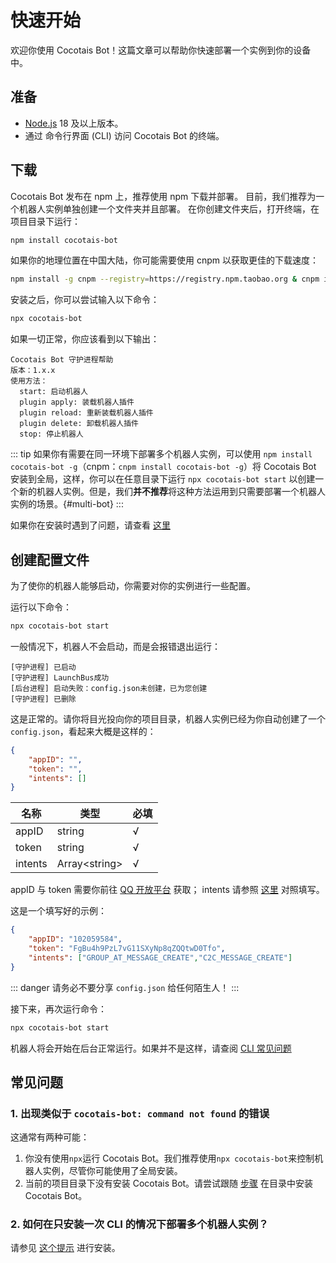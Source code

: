 # 快速开始

欢迎你使用 Cocotais Bot！这篇文章可以帮助你快速部署一个实例到你的设备中。

## 准备

- [Node.js](https://nodejs.org/) 18 及以上版本。
- 通过 命令行界面 (CLI) 访问 Cocotais Bot 的终端。

## 下载

Cocotais Bot 发布在 npm 上，推荐使用 npm 下载并部署。
目前，我们推荐为一个机器人实例单独创建一个文件夹并且部署。
在你创建文件夹后，打开终端，在项目目录下运行：

```bash
npm install cocotais-bot
```

如果你的地理位置在中国大陆，你可能需要使用 cnpm 以获取更佳的下载速度：

```bash
npm install -g cnpm --registry=https://registry.npm.taobao.org & cnpm install cocotais-bot
```

安装之后，你可以尝试输入以下命令：

```bash
npx cocotais-bot
```

如果一切正常，你应该看到以下输出：

```
Cocotais Bot 守护进程帮助
版本：1.x.x
使用方法：
  start: 启动机器人
  plugin apply: 装载机器人插件
  plugin reload: 重新装载机器人插件
  plugin delete: 卸载机器人插件
  stop: 停止机器人
```

::: tip
如果你有需要在同一环境下部署多个机器人实例，可以使用 `npm install cocotais-bot -g`（cnpm：`cnpm install cocotais-bot -g`）将 Cocotais Bot 安装到全局，这样，你可以在任意目录下运行 `npx cocotais-bot start` 以创建一个新的机器人实例。但是，我们**并不推荐**将这种方法运用到只需要部署一个机器人实例的场景。{#multi-bot}
:::

如果你在安装时遇到了问题，请查看 [这里](#常见问题)

## 创建配置文件

为了使你的机器人能够启动，你需要对你的实例进行一些配置。

运行以下命令：

```bash
npx cocotais-bot start
```

一般情况下，机器人不会启动，而是会报错退出运行：

```
[守护进程] 已启动
[守护进程] LaunchBus成功
[后台进程] 启动失败：config.json未创建，已为您创建
[守护进程] 已删除
```

这是正常的。请你将目光投向你的项目目录，机器人实例已经为你自动创建了一个 `config.json`，看起来大概是这样的：

```json
{
    "appID": "",
    "token": "",
    "intents": []
}
```

| 名称    | 类型            | 必填 |
| ------- | --------------- | ---- |
| appID   | string          | √    |
| token   | string          | √    |
| intents | Array\<string\> | √    |

appID 与 token 需要你前往 [QQ 开放平台](https://q.qq.com/qqbot/#/developer/developer-setting) 获取；
intents 请参照 [这里](https://bot.q.qq.com/wiki/develop/api-v2/dev-prepare/interface-framework/event-emit.html#%E4%BA%8B%E4%BB%B6%E8%AE%A2%E9%98%85intents) 对照填写。

这是一个填写好的示例：

```json
{
    "appID": "102059584",
    "token": "FgBu4h9PzL7vG11SXyNp8qZQQtwD0Tfo",
    "intents": ["GROUP_AT_MESSAGE_CREATE","C2C_MESSAGE_CREATE"]
}
```

::: danger
请务必不要分享 `config.json` 给任何陌生人！
:::

接下来，再次运行命令：

```bash
npx cocotais-bot start
```

机器人将会开始在后台正常运行。如果并不是这样，请查阅 [CLI 常见问题](/starter/cli#常见问题)

## 常见问题

### 1. 出现类似于 `cocotais-bot: command not found` 的错误

这通常有两种可能：

1. 你没有使用`npx`运行 Cocotais Bot。我们推荐使用`npx cocotais-bot`来控制机器人实例，尽管你可能使用了全局安装。
2. 当前的项目目录下没有安装 Cocotais Bot。请尝试跟随 [步骤](#下载) 在目录中安装 Cocotais Bot。

### 2. 如何在只安装一次 CLI 的情况下部署多个机器人实例？

请参见 [这个提示](#multi-bot) 进行安装。
